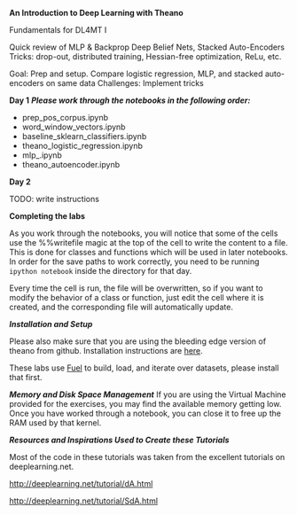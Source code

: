 **An Introduction to Deep Learning with Theano**

Fundamentals for DL4MT  I

Quick review of MLP & Backprop
Deep Belief Nets, Stacked Auto-Encoders
Tricks: drop-out, distributed training, Hessian-free optimization, ReLu, etc. 

Goal: Prep and setup.
Compare logistic regression, MLP, and stacked auto-encoders on same data
Challenges: Implement tricks


**Day 1**
***Please work through the notebooks in the following order:***

- prep_pos_corpus.ipynb     
- word_window_vectors.ipynb
- baseline_sklearn_classifiers.ipynb
- theano_logistic_regression.ipynb
- mlp_.ipynb
- theano_autoencoder.ipynb      

**Day 2**

TODO: write instructions

**Completing the labs**

As you work through the notebooks, you will notice that some of the cells use the %%writefile magic at the top of the cell to write the content to a file. This is done for classes and functions which will be used in later notebooks. In order for the save paths to work correctly, you need to be running `ipython notebook` inside the directory for that day. 

Every time the cell is run, the file will be overwritten, so if you want to modify the behavior of a class or function, just edit the cell where it is created, and the corresponding file will automatically update. 

***Installation and Setup***

Please also make sure that you are using the bleeding edge version of theano from github. Installation instructions are [here](http://deeplearning.net/software/theano/install_ubuntu.html#bleeding-edge-installs). 

These labs use [Fuel](http://fuel.readthedocs.org/en/latest/setup.html) to build, load, and iterate over datasets, please install that first. 

***Memory and Disk Space Management***
If you are using the Virtual Machine provided for the exercises, you may find the available memory getting low. Once you have worked through a notebook, you can close it to free up the RAM used by that kernel. 


***Resources and Inspirations Used to Create these Tutorials***

Most of the code in these tutorials was taken from the excellent tutorials on deeplearning.net. 

http://deeplearning.net/tutorial/dA.html

http://deeplearning.net/tutorial/SdA.html




